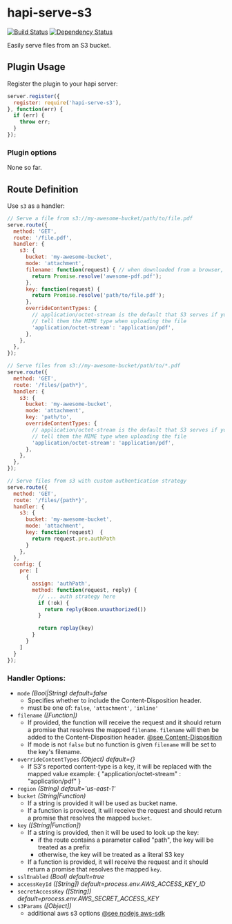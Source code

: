 # hapi-serve-s3

[![Build Status](https://travis-ci.org/bjyoungblood/hapi-serve-s3.svg?branch=master)](https://travis-ci.org/bjyoungblood/hapi-serve-s3)
[![Dependency Status](https://david-dm.org/bjyoungblood/hapi-serve-s3.svg)](https://david-dm.org/bjyoungblood/hapi-serve-s3)

Easily serve files from an S3 bucket.

## Plugin Usage

Register the plugin to your hapi server:

```javascript
server.register({
  register: require('hapi-serve-s3'),
}, function(err) {
  if (err) {
    throw err;
  }
});
```

### Plugin options

None so far.

## Route Definition

Use `s3` as a handler:

```javascript
// Serve a file from s3://my-awesome-bucket/path/to/file.pdf
serve.route({
  method: 'GET',
  route: '/file.pdf',
  handler: {
    s3: {
      bucket: 'my-awesome-bucket',
      mode: 'attachment',
      filename: function(request) { // when downloaded from a browser, this will be the recommended download name
        return Promise.resolve('awesome-pdf.pdf');
      },
      key: function(request) {
        return Promise.resolve('path/to/file.pdf');
      },
      overrideContentTypes: {
        // application/octet-stream is the default that S3 serves if you don't
        // tell them the MIME type when uploading the file
        'application/octet-stream': 'application/pdf',
      },
    },
  },
});
```

```javascript
// Serve files from s3://my-awesome-bucket/path/to/*.pdf
serve.route({
  method: 'GET',
  route: '/files/{path*}',
  handler: {
    s3: {
      bucket: 'my-awesome-bucket',
      mode: 'attachment',
      key: 'path/to',
      overrideContentTypes: {
        // application/octet-stream is the default that S3 serves if you don't
        // tell them the MIME type when uploading the file
        'application/octet-stream': 'application/pdf',
      },
    },
  },
});
```

```javascript
// Serve files from s3 with custom authentication strategy
serve.route({
  method: 'GET',
  route: '/files/{path*}',
  handler: {
    s3: {
      bucket: 'my-awesome-bucket',
      mode: 'attachment',
      key: function(request)  {
        return request.pre.authPath
      }
    },
  },
  config: {
    pre: [
      {
        assign: 'authPath',
        method: function(request, reply) {
          // ... auth strategy here
          if (!ok) {
            return reply(Boom.unauthorized())
          }

          return replay(key)
        }
      }
    ]
  }
});
```

### Handler Options:

- `mode` *(Bool|String) default=false*
    - Specifies whether to include the Content-Disposition header.
    - must be one of: `false`, `'attachment'`, `'inline'`
- `filename` *([Function])*
    - If provided, the function will receive the request and it should return a promise
      that resolves the mapped `filename`. `filename` will then be added to the
      Content-Disposition header. [@see Content-Disposition](https://www.w3.org/Protocols/rfc2616/rfc2616-sec19.html#sec19.5.1)
    - If mode is not `false` but no function is given `filename` will be set to the key's filename.
- `overrideContentTypes` *(Object) default={}*
    - If S3's reported content-type is a key, it will be replaced with the mapped value
      example: { "application/octet-stream" : "application/pdf" }
- `region` *(String) default='us-east-1'*
- `bucket` *(String|Function)*
    - If a string is provided it will be used as bucket name.
    - If a function is proviced, it will receive the request and should return
      a promise that resolves the mapped `bucket`.
- `key` *([String|Function])*
    - If a string is provided, then it will be used to look up the key:
        - if the route contains a parameter called "path", the key will be treated as a prefix
        - otherwise, the key will be treated as a literal S3 key
    - If a function is provided, it will receive the request and it should return a promise
      that resolves the mapped `key`.
- `sslEnabled` *(Bool) default=true*
- `accessKeyId` *([String]) default=process.env.AWS_ACCESS_KEY_ID*
- `secretAccessKey` *([String]) default=process.env.AWS_SECRET_ACCESS_KEY*
- `s3Params` *([Object])*
    - additional aws s3 options [@see nodejs aws-sdk](http://docs.aws.amazon.com/AWSJavaScriptSDK/latest/AWS/S3.html#constructor-property)
